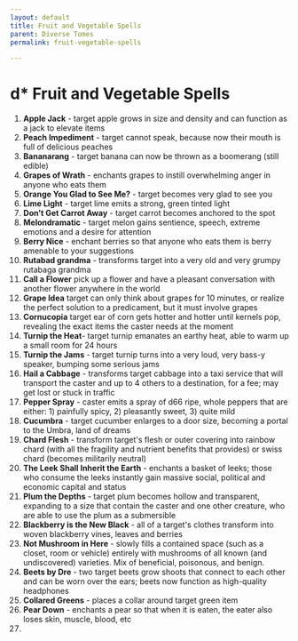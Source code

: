 ```yaml
---
layout: default
title: Fruit and Vegetable Spells
parent: Diverse Tomes
permalink: fruit-vegetable-spells

---
```


# d* Fruit and Vegetable Spells

1. **Apple Jack** - target apple grows in size and density and can function as a jack to elevate items
2. **Peach Impediment** - target cannot speak, because now their mouth is full of delicious peaches
3. **Bananarang** - target banana can now be thrown as a boomerang (still edible)
4. **Grapes of Wrath** - enchants grapes to instill overwhelming anger in anyone who eats them
5. **Orange You Glad to See Me?** - target becomes very glad to see you
6. **Lime Light** - target lime emits a strong, green tinted light
7. **Don’t Get Carrot Away** - target carrot becomes anchored to the spot
8. **Melondramatic** - target melon gains sentience, speech, extreme emotions and a desire for attention
9. **Berry Nice** - enchant berries so that anyone who eats them is berry amenable to your suggestions
10. **Rutabad grandma** - transforms target into a very old and very grumpy rutabaga grandma
11. **Call a Flower** pick up a flower and have a pleasant conversation with another flower anywhere in the world 
12. **Grape Idea** target can only think about grapes for 10 minutes, or realize the perfect solution to a predicament, but it must involve grapes
13. **Cornucopia** target ear of corn gets hotter and hotter until kernels pop, revealing the exact items the caster needs at the moment
14. **Turnip the Heat**- target turnip emanates an earthy heat, able to warm up a small room for 24 hours
15. **Turnip the Jams** - target turnip turns into a very loud, very bass-y speaker, bumping some serious jams
16. **Hail a Cabbage** - transforms target cabbage into a taxi service that will transport the caster and up to 4 others to a destination, for a fee; may get lost or stuck in traffic
17. **Pepper Spray** - caster emits a spray of d66 ripe, whole peppers that are either: 1) painfully spicy, 2) pleasantly sweet, 3) quite mild 
18. **Cucumbra** - target cucumber enlarges to a door size, becoming a portal to the Umbra, land of dreams
19.  **Chard Flesh** - transform target's flesh or outer covering into rainbow chard (with all the fragility and nutrient benefits that provides) or swiss chard (becomes militarily neutral)
19.  **The Leek Shall Inherit the Earth** - enchants a basket of leeks; those who consume the leeks instantly gain massive social, political and economic capital and status
19.  **Plum the Depths** - target plum becomes hollow and transparent, expanding to a size that contain the caster and one other creature, who are able to use the plum as a submersible 
19.  **Blackberry is the New Black** - all of a target's clothes transform into woven blackberry vines, leaves and berries
19.  **Not Mushroom in Here** - slowly fills a contained space (such as a closet, room or vehicle) entirely with mushrooms of all known (and undiscovered) varieties. Mix of beneficial, poisonous, and benign.
19.  **Beets by Dre** - two target beets grow shoots that connect to each other and can be worn over the ears; beets now function as high-quality headphones
19.  **Collared Greens** - places a collar around target green item
19.  **Pear Down** - enchants a pear so that when it is eaten, the eater also loses skin, muscle, blood, etc
19.  